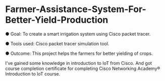# Farmer-Assistance-System-For-Better-Yield-Production

● Goal: To create a smart irrigation system using Cisco packet tracer.

● Tools used: Cisco packet tracer simulation tool. 

● Outcome: This project helps the farmers for better yielding of crops.

I've gained some knowledge in introduction to IoT from Cisco. And got course completion certificate for completing Cisco Networking Academy® Introduction to IoT course.
